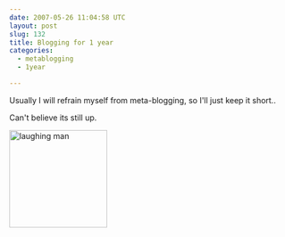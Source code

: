 ```yaml
---
date: 2007-05-26 11:04:58 UTC
layout: post
slug: 132
title: Blogging for 1 year
categories:
  - metablogging
  - 1year

---
```

<p>Usually I will refrain myself from meta-blogging, so I'll just keep it short..</p>

<p>Can't believe its still up.</p>

<img src="http://www.rooftopsolutions.nl/resources/images/posts/1year.gif" alt="laughing man" style="width: 175px" />
